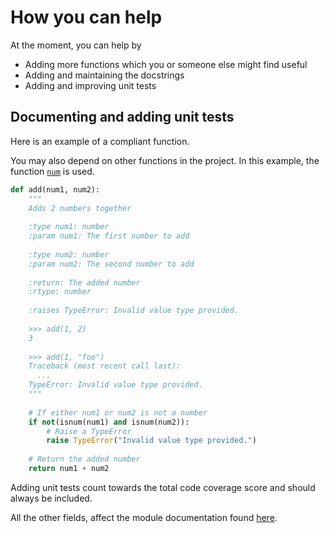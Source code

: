 # How you can help

At the moment, you can help by

- Adding more functions which you or someone else might find useful
- Adding and maintaining the docstrings
- Adding and improving unit tests

## Documenting and adding unit tests

Here is an example of a compliant function.

You may also depend on other functions in the project.
In this example, the function [`num`](https://github.com/Richienb/mathext/blob/2d179b888f4b935bafd164fb6c2b08e84fcdd893/src/mathext/__init__.py#L416) is used.

```py
def add(num1, num2):
    """
    Adds 2 numbers together
    
    :type num1: number
    :param num1: The first number to add
    
    :type num2: number
    :param num2: The second number to add
    
    :return: The added number
    :rtype: number
    
    :raises TypeError: Invalid value type provided.
    
    >>> add(1, 2)
    3
    
    >>> add(1, "foo")
    Traceback (most recent call last):
      ...
    TypeError: Invalid value type provided.
    """
    
    # If either num1 or num2 is not a number
    if not(isnum(num1) and isnum(num2)):
        # Raise a TypeError
        raise TypeError("Invalid value type provided.")
    
    # Return the added number
    return num1 + num2
```

Adding unit tests count towards the total code coverage score and should always be included.

All the other fields, affect the module documentation found [here](https://mathext.richie-bendall.ml/commands/mathext.html#module-mathext).
